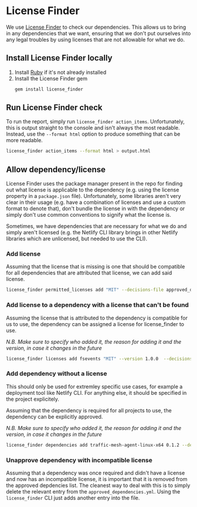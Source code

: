 # License Finder

We use [License Finder](https://github.com/pivotal/LicenseFinder) to check our dependencies. This allows us to bring in any dependencies that we want, ensuring that we don't put ourselves into any legal troubles by using licenses that are not allowable for what we do.

## Install License Finder locally

1. Install [Ruby](https://www.ruby-lang.org/en/) if it's not already installed
2. Install the License Finder gem
   ```bash
   gem install license_finder
   ```

## Run License Finder check

To run the report, simply run `license_finder action_items`. Unfortunately, this is output straight to the console and isn't always the most readable. Instead, use the `--format html` option to produce something that can be more readable.

```bash
license_finder action_items --format html > output.html
```

## Allow dependency/license

License Finder uses the package manager present in the repo for finding out what license is applicable to the dependency (e.g. using the license property in a `package.json` file). Unfortunately, some libraries aren't very clear in their usage (e.g. have a combination of licenses and use a custom format to denote that), don't bundle the license in with the dependency or simply don't use common conventions to signify what the license is.

Sometimes, we have dependencies that are necessary for what we do and simply aren't licensed (e.g. the Netlify CLI library brings in other Netlify libraries which are unlicensed, but needed to use the CLI).

### Add license

Assuming that the license that is missing is one that should be compatible for all dependencies that are attributed that license, we can add said license.

```bash
license_finder permitted_licenses add "MIT" --decisions-file approved_dependencies.yml --who "Benjamin Sproule" --why "Compatible license"
```

### Add license to a dependency with a license that can't be found

Assuming the license that is attributed to the dependency is compatible for us to use, the dependency can be assigned a license for license_finder to use.

_N.B. Make sure to specify who added it, the reason for adding it and the version, in case it changes in the future_

```bash
license_finder licenses add fsevents "MIT" --version 1.0.0  --decisions-file fixed_dependency_licenses.yml --who "Benjamin Sproule" --why "Later versions added license"
```

### Add dependency without a license

This should only be used for extremley specific use cases, for example a deployment tool like Netlify CLI. For anything else, it should be specified in the project explicitely.

Assuming that the dependency is required for all projects to use, the dependency can be explicitly approved.

_N.B. Make sure to specify who added it, the reason for adding it and the version, in case it changes in the future_

```bash
license_finder dependencies add traffic-mesh-agent-linux-x64 0.1.2 --decisions-file approved_dependencies.yml --who "Benjamin Sproule" --why "license_finder can't access the repo (required by Netlify CLI)"
```

### Unapprove dependency with incompatible license

Assuming that a dependency was once required and didn't have a license and now has an incompatible license, it is important that it is removed from the approved depdencies list. The cleanest way to deal with this is to simply delete the relevant entry from the `approved_dependencies.yml`. Using the `license_finder` CLI just adds another entry into the file.
